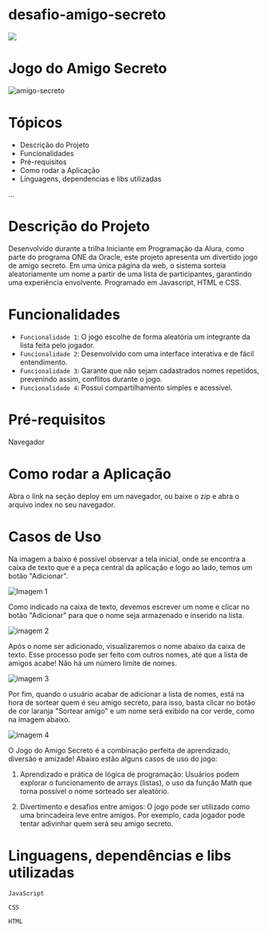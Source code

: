 # desafio-amigo-secreto
<img loading="lazy" src="http://img.shields.io/static/v1?label=STATUS&message=CONCLUIDO&color=GREEN&style=for-the-badge"/>

# Jogo do Amigo Secreto
 
![amigo-secreto](https://github.com/user-attachments/assets/879927cb-c80b-4c38-9520-4ea3dd856709)


# Tópicos

* Descrição do Projeto
* Funcionalidades
* Pré-requisitos
* Como rodar a Aplicação
* Linguagens, dependencias e libs utilizadas

...

# Descrição do Projeto
Desenvolvido durante a trilha Iniciante em Programação da Alura, como parte do programa ONE da Oracle, este projeto apresenta um divertido jogo de amigo secreto. Em uma única página da web, o sistema sorteia aleatoriamente um nome a partir de uma lista de participantes, garantindo uma experiência envolvente. Programado em Javascript, HTML e CSS.

# Funcionalidades

- `Funcionalidade 1`: O jogo escolhe de forma aleatória um integrante da lista feita pelo jogador.
- `Funcionalidade 2`: Desenvolvido com uma interface interativa e de fácil entendimento.
- `Funcionalidade 3`: Garante que não sejam cadastrados nomes repetidos, prevenindo assim, conflitos durante o jogo.
- `Funcionalidade 4`: Possui compartilhamento simples e acessível.

# Pré-requisitos
Navegador

# Como rodar a Aplicação
Abra o link na seção deploy em um navegador, ou baixe o zip e abra o arquivo index no seu navegador.

# Casos de Uso
Na imagem a baixo é possível observar a tela inicial, onde se encontra a caixa de texto que é a peça central da aplicação e logo ao lado, temos um botão "Adicionar".

![Imagem 1](https://github.com/user-attachments/assets/2be018f5-0367-43bb-9749-7c59b195bce9)

Como indicado na caixa de texto, devemos escrever um nome e clicar no botão "Adicionar" para que o nome seja armazenado e inserido na lista.

![imagem 2](https://github.com/user-attachments/assets/e2714697-d313-4203-98ff-69efe8094450)

Após o nome ser adicionado, visualizaremos o nome abaixo da caixa de texto. Esse processo pode ser feito com outros nomes, até que a lista de amigos acabe! Não há um número limite de nomes.

![imagem 3](https://github.com/user-attachments/assets/efdb286f-f52f-4cf4-a207-0b007cfbd4fb)

Por fim, quando o usuário acabar de adicionar a lista de nomes, está na hora de sortear quem é seu amigo secreto, para isso, basta clicar no botão de cor laranja "Sortear amigo" e um nome será exibido na cor verde, como na imagem abaixo.

![imagem 4](https://github.com/user-attachments/assets/4aee1045-3d8e-4cf4-ae62-b8f24dc1bb24)

O Jogo do Amigo Secreto é a combinação perfeita de aprendizado, diversão e amizade! Abaixo estão alguns casos de uso do jogo:

1. Aprendizado e prática de lógica de programação: Usuários podem explorar o funcionamento de arrays (listas), o uso da função Math que torna possível o nome sorteado ser aleatório.

2. Divertimento e desafios entre amigos: O jogo pode ser utilizado como uma brincadeira leve entre amigos. Por exemplo, cada jogador pode tentar adivinhar quem será seu amigo secreto.

# Linguagens, dependências e libs utilizadas
`JavaScript`

`CSS`

`HTML`
